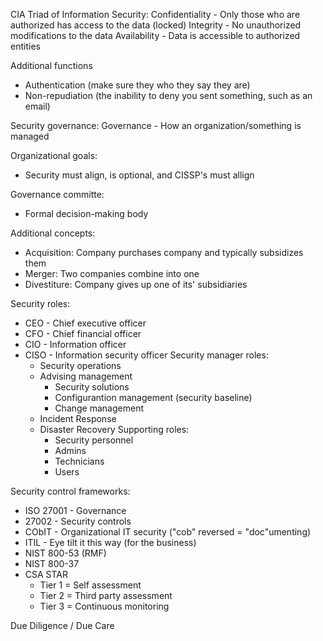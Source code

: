 CIA Triad of Information Security:
  Confidentiality - Only those who are authorized has access to the data (locked)
  Integrity - No unauthorized modifications to the data
  Availability - Data is accessible to authorized entities

  Additional functions
  - Authentication (make sure they who they say they are)
  - Non-repudiation (the inability to deny you sent something, such as an email)

Security governance:
  Governance - How an organization/something is managed
  
Organizational goals:
  - Security must align, is optional, and CISSP's must allign

Governance committe:
  - Formal decision-making body

Additional concepts:
  - Acquisition: Company purchases company and typically subsidizes them
  - Merger: Two companies combine into one
  - Divestiture: Company gives up one of its' subsidiaries

Security roles:
  - CEO - Chief executive officer
  - CFO - Chief financial officer
  - CIO - Information officer
  - CISO - Information security officer
    Security manager roles:
    - Security operations
    - Advising management
      - Security solutions
      - Configurantion management (security baseline)
      - Change management
    - Incident Response
    - Disaster Recovery
      Supporting roles:
      - Security personnel
      - Admins
      - Technicians
      - Users

Security control frameworks:
- ISO 27001 - Governance
- 27002 - Security controls
- CObIT - Organizational IT security ("cob" reversed = "doc"umenting)
- ITIL - Eye tilt it this way (for the business)
- NIST 800-53 (RMF)
- NIST 800-37
- CSA STAR
  - Tier 1 = Self assessment
  - Tier 2 = Third party assessment
  - Tier 3 = Continuous monitoring

Due Diligence / Due Care
